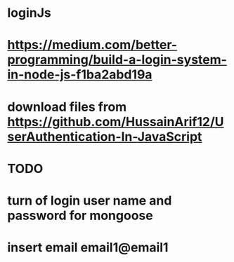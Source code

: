# loginJs
#
# https://medium.com/better-programming/build-a-login-system-in-node-js-f1ba2abd19a
# 
# download files from https://github.com/HussainArif12/UserAuthentication-In-JavaScript
#
# TODO
# turn of login user name and password for mongoose
#
#
# insert email email1@email1
